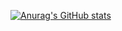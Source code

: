 [![Anurag's GitHub stats](https://github-readme-stats.vercel.app/api?username=steftsotras)](https://github.com/anuraghazra/github-readme-stats)
